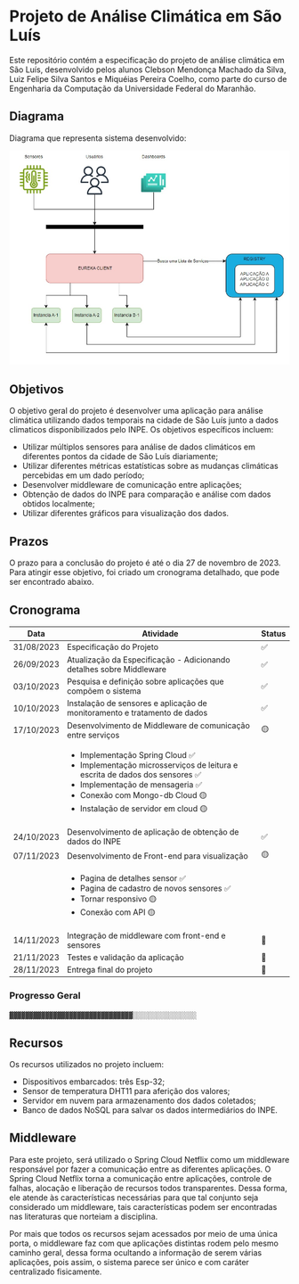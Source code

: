 # Projeto de Análise Climática em São Luís

Este repositório contém a especificação do projeto de análise climática em São Luís, desenvolvido pelos alunos Clebson Mendonça Machado da Silva, Luiz Felipe Silva Santos e Miquéias Pereira Coelho, como parte do curso de Engenharia da Computação da Universidade Federal do Maranhão.

## Diagrama

Diagrama que representa sistema desenvolvido:

![Local Image](assets/img/diagrama_do_sistema.jpeg)

## Objetivos

O objetivo geral do projeto é desenvolver uma aplicação para análise climática utilizando dados temporais na cidade de São Luís junto a dados climaticos disponibilizados pelo INPE. Os objetivos específicos incluem:

- Utilizar múltiplos sensores para análise de dados climáticos em diferentes pontos da cidade de São Luís diariamente;
- Utilizar diferentes métricas estatísticas sobre as mudanças climáticas percebidas em um dado período;
- Desenvolver middleware de comunicação entre aplicações;
- Obtenção de dados do INPE para comparação e análise com dados obtidos localmente;
- Utilizar diferentes gráficos para visualização dos dados.

## Prazos

O prazo para a conclusão do projeto é até o dia 27 de novembro de 2023. Para atingir esse objetivo, foi criado um cronograma detalhado, que pode ser encontrado abaixo.

## Cronograma

| Data       | Atividade                                                                                                                                                                                                                                                  | Status |
| ---------- | ---------------------------------------------------------------------------------------------------------------------------------------------------------------------------------------------------------------------------------------------------------- | ------ |
| 31/08/2023 | Especificação do Projeto                                                                                                                                                                                                                                   | ✅     |
| 26/09/2023 | Atualização da Especificação - Adicionando detalhes sobre Middleware                                                                                                                                                                                       | ✅     |
| 03/10/2023 | Pesquisa e definição sobre aplicações que compõem o sistema                                                                                                                                                                                                | ✅     |
| 10/10/2023 | Instalação de sensores e aplicação de monitoramento e tratamento de dados                                                                                                                                                                                  | ✅     |
| 17/10/2023 | Desenvolvimento de Middleware de comunicação entre serviços                                                                                                                                                                                                | 🟡     |
|            | <ul><li>Implementação Spring Cloud ✅</li><li>Implementação microsserviços de leitura e escrita de dados dos sensores ✅</li><li>Implementação de mensageria ✅</li><li>Conexão com Mongo-db Cloud 🟡</li><li>Instalação de servidor em cloud 🟡</li></ul> |        |
| 24/10/2023 | Desenvolvimento de aplicação de obtenção de dados do INPE                                                                                                                                                                                                  | ✅     |
| 07/11/2023 | Desenvolvimento de Front-end para visualização                                                                                                                                                                                                             | 🟡     |
|            | <ul><li>Pagina de detalhes sensor ✅</li><li>Pagina de cadastro de novos sensores ✅</li><li>Tornar responsivo 🟡</li><li>Conexão com API 🟡</li></ul> |        |
| 14/11/2023 | Integração de middleware com front-end e sensores                                                                                                                                                                                                             | 🔲     |
| 21/11/2023 | Testes e validação da aplicação                                                                                                                                                                                                                            | 🔲     |
| 28/11/2023 | Entrega final do projeto                                                                                                                                                                                                                                   | 🔲     |

### Progresso Geral

`▓▓▓▓▓▓▓▓▓▓▓▓▓▓▓▓▓▓▓▓▓▓▓▓▓▓▓▓▓▓▓░░░░░░░░░░░░░░░░`

## Recursos

Os recursos utilizados no projeto incluem:

- Dispositivos embarcados: três Esp-32;
- Sensor de temperatura DHT11 para aferição dos valores;
- Servidor em nuvem para armazenamento dos dados coletados;
- Banco de dados NoSQL para salvar os dados intermediários do INPE.

## Middleware

Para este projeto, será utilizado o Spring Cloud Netflix como um middleware responsável por fazer a comunicação entre as diferentes aplicações. O Spring Cloud Netflix torna a comunicação entre aplicações, controle de falhas, alocação e liberação de recursos todos transparentes. Dessa forma, ele atende às características necessárias para que tal conjunto seja considerado um middleware, tais características podem ser encontradas nas literaturas que norteiam a disciplina.

Por mais que todos os recursos sejam acessados por meio de uma única porta, o middleware faz com que aplicações distintas rodem pelo mesmo caminho geral, dessa forma ocultando a informação de serem várias aplicações, pois assim, o sistema parece ser único e com caráter centralizado fisicamente.
